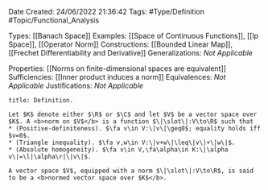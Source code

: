 <div class="topSpace"></div>

Date Created: 24/06/2022 21:36:42
Tags: #Type/Definition #Topic/Functional_Analysis

Types: [[Banach Space]]
Examples: [[Space of Continuous Functions]], [[lp Space]], [[Operator Norm]]
Constructions: [[Bounded Linear Map]], [[Frechet Differentiability and Derivative]]
Generalizations: <i>Not Applicable</i>

Properties: [[Norms on finite-dimensional spaces are equivalent]]
Sufficiencies: [[Inner product induces a norm]]
Equivalences: <i>Not Applicable</i>
Justifications: <i>Not Applicable</i>

``` ad-Definition
title: Definition.

Let $K$ denote either $\R$ or $\C$ and let $V$ be a vector space over $K$. A <b>norm on $V$</b> is a function $\|\slot\|:V\to\R$ such that
* (Positive-definiteness). $\fa v\in V:\|v\|\geq0$; equality holds iff $v=0$.
* (Triangle inequality). $\fa v,w\in V:\|v+w\|\leq\|v\|+\|w\|$.
* (Absolute homogeneity). $\fa v\in V,\fa\alpha\in K:\|\alpha v\|=\l|\alpha\r|\|v\|$.

A vector space $V$, equipped with a norm $\|\slot\|:V\to\R$, is said to be a <b>normed vector space over $K$</b>.

```
